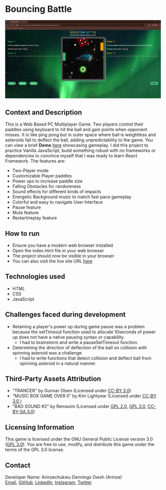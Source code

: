 # Bouncing Battle

![](assets/BouncingBattleScreenshot.PNG)

## Context and Description

This is a Web Based PC Multiplayer Game. Two players control their paddles using keyboard to hit the ball and gain points when opponent misses. It is like ping pong but in outer space where ball is weightless and asteroids fall to deflect the ball, adding unpredictability to the game. You can view a brief **Demo** [here](https://vimeo.com/924799957?share=copy) showcasing gameplay. I did this project to practice Vanilla JavaScript, build something robust with no frameworks or dependencies to convince myself that I was ready to learn React Framework. The features are:

- Two-Player mode
- Customizable Player paddles
- Power ups to increase paddle size
- Falling Obstacles for randomness
- Sound effects for different kinds of impacts
- Energetic Background music to match fast pace gameplay
- Colorful and easy to navigate User Interface
- Pause feature
- Mute feature
- Restart/replay feature

## How to run

- Ensure you have a modern web browser installed
- Open the index.html file in your web browser
- The project should now be visible in your browser
- You can also visit the live site URL [here](https://arinzegit.github.io/Bouncing-Battle-Game/)

## Technologies used

- HTML
- CSS
- JavaScript

## Challenges faced during development

- Retaining a player's power up during game pause was a problem because the setTimeout function used to allocate 10seconds of power up does not have a native pausing syntax or capability.
  - I had to brainstorm and write a pauseSetTimeout function.
- Determining the direction of deflection of the ball on collision with spinning asteroid was a challenge
  - I had to write functions that detect collision and deflect ball from spinning asteroid in a natural manner.

## Third-Party Assets Attribution

- "TRANCER" by Gunnar Olsen (Licensed under [CC-BY 3.0](https://creativecommons.org/licenses/by/3.0/))
- "MUSIC BOX GAME OVER II" by Kim Lightyear (Licensed under [CC-BY 3.0 ](https://creativecommons.org/licenses/by/3.0/))
- "BAD SOUND #2" by Remaxim (Licensed under [GPL 2.0](https://www.gnu.org/licenses/old-licenses/gpl-2.0.html), [GPL 3.0](https://www.gnu.org/licenses/gpl-3.0.html), [CC-BY-SA 3.0](https://creativecommons.org/licenses/by-sa/3.0/))

## Licensing Information

This game is licensed under the GNU General Public License version 3.0 ([GPL 3.0](https://www.gnu.org/licenses/gpl-3.0.html)). You are free to use, modify, and distribute this game under the terms of the GPL 3.0 license.

## Contact

Developer Name: Arinzechukwu Dennings Owoh (Arinze)  
[Email](mailto:arinzeowoh@gmail.com), [GitHub](https://github.com/ArinzeGit), [LinkedIn](https://www.linkedin.com/in/dennings-owoh-4839971b1/), [Instagram](https://www.instagram.com/_.arinze._/), [Twitter](https://twitter.com/Arinze98433402)
